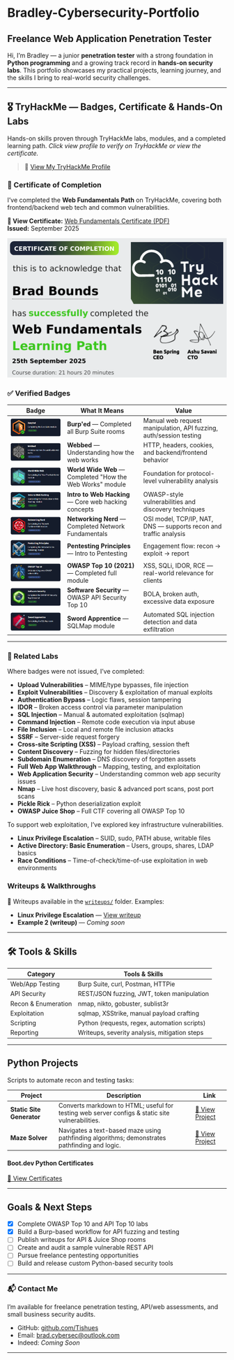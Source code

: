 # Bradley-Cybersecurity-Portfolio
## Freelance Web Application Penetration Tester

Hi, I’m Bradley — a junior **penetration tester** with a strong foundation in **Python programming** and a growing track record in **hands-on security labs**. This portfolio showcases my practical projects, learning journey, and the skills I bring to real-world security challenges.

---
## 🎖️ TryHackMe — Badges, Certificate & Hands-On Labs

Hands-on skills proven through TryHackMe labs, modules, and a completed learning path. *Click view profile to verify on TryHackMe or view the certificate.*

> 🔗 [View My TryHackMe Profile](https://tryhackme.com/p/Tishues)

### 📜 Certificate of Completion

I’ve completed the **Web Fundamentals Path** on TryHackMe, covering both frontend/backend web tech and common vulnerabilities.

**🔗 View Certificate:** [Web Fundamentals Certificate (PDF)](https://tryhackme-certificates.s3-eu-west-1.amazonaws.com/THM-YGQINHZ2IA.pdf)  
**Issued:** September 2025 

![Certificate Thumbnail](/images/certificates/tryhackme-certifications/THM-WF-CERT-THUMBNAIL.png)

### ✅ Verified Badges

| Badge | What It Means | Value |
|---|---|---|
| [![Burp'ed](/images/badges/thm-burped.png)](/images/badges/thm-burped.png) | **Burp'ed** — Completed all Burp Suite rooms | Manual web request manipulation, API fuzzing, auth/session testing |
| [![Webbed](/images/badges/thm-webbed.png)](/images/badges/thm-webbed.png) | **Webbed** — Understanding how the web works | HTTP, headers, cookies, and backend/frontend behavior |
| [![World Wide Web](/images/badges/thm-world-wide-web.png)](/images/badges/thm-world-wide-web.png) | **World Wide Web** — Completed "How the Web Works" module | Foundation for protocol-level vulnerability analysis |
| [![Intro to Web Hacking](/images/badges/thm-intro-web-hacking.png)](/images/badges/thm-intro-web-hacking.png) | **Intro to Web Hacking** — Core web hacking concepts | OWASP-style vulnerabilities and discovery techniques |
| [![Networking Nerd](/images/badges/thm-networking-nerd.png)](/images/badges/thm-networking-nerd.png) | **Networking Nerd** — Completed Network Fundamentals | OSI model, TCP/IP, NAT, DNS — supports recon and traffic analysis |
| [![Pentesting Principles](/images/badges/thm-pentesting-principles.png)](/images/badges/thm-pentesting-principles.png) | **Pentesting Principles** — Intro to Pentesting | Engagement flow: recon → exploit → report |
| [![OWASP Top 10](/images/badges/thm-owasp-top-10.png)](/images/badges/thm-owasp-top-10.png) | **OWASP Top 10 (2021)** — Completed full module | XSS, SQLi, IDOR, RCE — real-world relevance for clients |
| [![Software Security](/images/badges/thm-software-security.png)](/images/badges/thm-software-security.png) | **Software Security** — OWASP API Security Top 10 | BOLA, broken auth, excessive data exposure |
| [![Sword Apprentice](/images/badges/thm-sword-apprentice.png)](/images/badges/thm-sword-apprentice.png) | **Sword Apprentice** — SQLMap module | Automated SQL injection detection and data exfiltration |

---

### 🧪 Related Labs
Where badges were not issued, I’ve completed:

- **Upload Vulnerabilities** – MIME/type bypasses, file injection  
- **Exploit Vulnerabilities** – Discovery & exploitation of manual exploits
- **Authentication Bypass** – Logic flaws, session tampering
- **IDOR** – Broken access control via parameter manipulation 
- **SQL Injection** – Manual & automated exploitation (sqlmap)
- **Command Injection** – Remote code execution via input abuse 
- **File Inclusion**  – Local and remote file inclusion attacks  
- **SSRF** – Server-side request forgery 
- **Cross-site Scripting (XSS)** – Payload crafting, session theft  
- **Content Discovery** – Fuzzing for hidden files/directories
- **Subdomain Enumeration** – DNS discovery of forgotten assets 
- **Full Web App Walkthrough** – Mapping, testing, and exploitation
- **Web Application Security** – Understanding common web app security issues
- **Nmap** – Live host discovery, basic & advanced port scans, post port scans
- **Pickle Rick** – Python deserialization exploit  
- **OWASP Juice Shop** – Full CTF covering all OWASP Top 10 

To support web exploitation, I’ve explored key infrastructure vulnerabilities.

- **Linux Privilege Escalation** – SUID, sudo, PATH abuse, writable files
- **Active Directory: Basic Enumeration** – Users, groups, shares, LDAP basics
- **Race Conditions** – Time-of-check/time-of-use exploitation in web environments

### Writeups & Walkthroughs
📂 Writeups available in the [`writeups/`](/writeups) folder. Examples:

- **Linux Privilege Escalation** — [View writeup](writeups/linux-privilege-escalation/README.md)
- **Example 2 (writeup)** — _Coming soon_

---

## 🛠️ Tools & Skills

| Category | Tools & Skills |
|---------|----------------|
| Web/App Testing | Burp Suite, curl, Postman, HTTPie |
| API Security | REST/JSON fuzzing, JWT, token manipulation |
| Recon & Enumeration | nmap, nikto, gobuster, sublist3r |
| Exploitation | sqlmap, XSStrike, manual payload crafting |
| Scripting | Python (requests, regex, automation scripts) |
| Reporting | Writeups, severity analysis, mitigation steps |

---

## Python Projects
Scripts to automate recon and testing tasks:

| Project                  | Description | Link |
|--------------------------|-------------|------|
| **Static Site Generator**| Converts markdown to HTML; useful for testing web server configs & static site vulnerabilities. |  [🔗 View Project](https://github.com/Tishues/static_site_generator) |
| **Maze Solver**          | Navigates a text-based maze using pathfinding algorithms; demonstrates pathfinding and logic. | [🔗 View Project](https://github.com/Tishues/Maze-Solver) |

#### Boot.dev Python Certificates
[🔗 View Certificates](/images/certificates/bootdev-certifications)

---

## Goals & Next Steps
  
- [x] Complete OWASP Top 10 and API Top 10 labs
- [x] Build a Burp-based workflow for API fuzzing and testing
- [ ] Publish writeups for API & Juice Shop rooms
- [ ] Create and audit a sample vulnerable REST API
- [ ] Pursue freelance pentesting opportunities
- [ ] Build and release custom Python-based security tools

---

### 📬 Contact Me
I’m available for freelance penetration testing, API/web assessments, and small business security audits.

- GitHub: [github.com/Tishues](https://github.com/Tishues)  
- Email: [brad.cybersec@outlook.com](mailto:brad.cybersec@outlook.com)
- Indeed: _Coming Soon_

---
